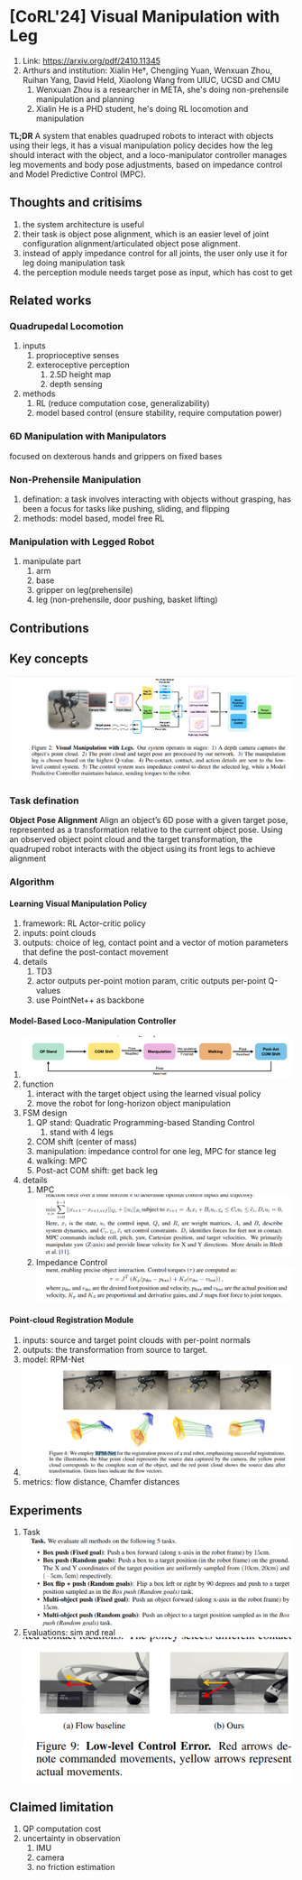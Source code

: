 # [CoRL'24] Visual Manipulation with Leg
1. Link: https://arxiv.org/pdf/2410.11345
2. Arthurs and institution: Xialin He†, Chengjing Yuan, Wenxuan Zhou, Ruihan Yang, David Held, Xiaolong Wang from UIUC, UCSD and CMU
   1. Wenxuan Zhou is a researcher in META, she's doing non-prehensile manipulation and planning
   2. Xialin He is a PHD student, he's doing RL locomotion and manipulation

**TL;DR**
A system that enables quadruped robots to interact with objects using their legs, it has a visual manipulation policy decides how the leg should interact with the object, and a loco-manipulator controller manages leg movements and body pose adjustments, based on impedance control and Model Predictive Control (MPC).

## Thoughts and critisims
1. the system architecture is useful
2. their task is object pose alignment, which is an easier level of joint configuration alignment/articulated object pose alignment.
3. instead of apply impedance control for all joints, the user only use it for leg doing manipulation task
4. the perception module needs target pose as input, which has cost to get
## Related works
### Quadrupedal Locomotion
1. inputs
   1.  proprioceptive senses
   2.  exteroceptive perception
       1.  2.5D height map
       2.  depth sensing
2.  methods
    1.  RL (reduce computation cose, generalizability)
    2.  model based control (ensure stability, require computation power)
### 6D Manipulation with Manipulators
focused on dexterous hands and grippers on fixed bases
### Non-Prehensile Manipulation
1. defination: a task involves interacting with objects without grasping, has been a focus for tasks like pushing, sliding, and flipping
2. methods: model based, model free RL
### Manipulation with Legged Robot
1. manipulate part
   1. arm
   2. base
   3. gripper on leg(prehensile)
   4. leg (non-prehensile, door pushing, basket lifting)

## Contributions

## Key concepts
![alt text](image.png)
### Task defination
**Object Pose Alignment**
Align an object’s 6D pose with a given target pose, represented as a transformation relative to the current object pose. Using an observed object point cloud and the target transformation, the quadruped robot interacts with the object using its front legs to achieve alignment
### Algorithm
#### Learning Visual Manipulation Policy
1. framework: RL Actor-critic policy
2. inputs: point clouds
3. outputs: choice of leg, contact point and a vector of motion parameters that define the post-contact movement
4. details
   1. TD3
   2. actor outputs per-point motion param, critic outputs per-point Q-values
   3. use PointNet++ as backbone
#### Model-Based Loco-Manipulation Controller
1. ![alt text](image-1.png)
2. function
   1.  interact with the target object using the learned visual policy
   2.  move the robot for long-horizon object manipulation
3. FSM design
   1. QP stand: Quadratic Programming-based Standing Control
      1. stand with 4 legs
   2. COM shift (center of mass)
   3. manipulation: impedance control for one leg, MPC for stance leg
   4. walking: MPC
   5. Post-act COM shift: get back leg
4. details
   1. MPC![alt text](image-2.png)
   2. Impedance Control![alt text](image-3.png)

#### Point-cloud Registration Module
1. inputs: source and target point clouds with per-point normals
2. outputs: the transformation from source to target.
3. model: RPM-Net
4. ![alt text](image-4.png)
5. metrics: flow distance, Chamfer distances

## Experiments
1. Task
![alt text](image-5.png)
2. Evaluations: sim and real
   ![alt text](image-6.png)
## Claimed limitation
1. QP computation cost
2. uncertainty in observation
   1. IMU
   2. camera
   3. no friction estimation